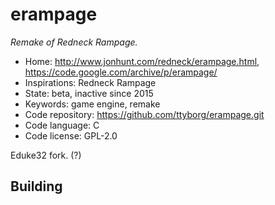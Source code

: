 # erampage

_Remake of Redneck Rampage._

- Home: http://www.jonhunt.com/redneck/erampage.html, https://code.google.com/archive/p/erampage/
- Inspirations: Redneck Rampage
- State: beta, inactive since 2015
- Keywords: game engine, remake
- Code repository: https://github.com/ttyborg/erampage.git
- Code language: C
- Code license: GPL-2.0

Eduke32 fork. (?)

## Building
